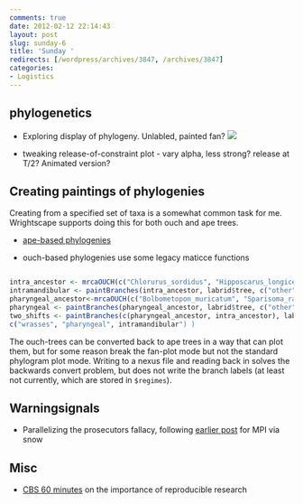 ```yaml
---
comments: true
date: 2012-02-12 22:14:43
layout: post
slug: sunday-6
title: 'Sunday '
redirects: [/wordpress/archives/3847, /archives/3847]
categories:
- Logistics
---
```


## phylogenetics







  * Exploring display of phylogeny. Unlabled, painted fan?
![]( http://farm8.staticflickr.com/7192/6866145469_72efa0a0b4_o.png )




  * tweaking release-of-constraint plot - vary alpha, less strong?  release at T/2?  Animated version?






## Creating paintings of phylogenies



Creating from a specified set of taxa is a somewhat common task for me.  Wrightscape supports doing this for both ouch and ape trees.





  * [ape-based phylogenies](https://github.com/cboettig/wrightscape/blob/fb0dc3bf9eacc4c99118b9d06e7a658bb383f666/R/OUwietools.R)


  * ouch-based phylogenies use some legacy maticce functions






```R

intra_ancestor <- mrcaOUCH(c("Chlorurus_sordidus", "Hipposcarus_longiceps"), labrid$tree)
intramandibular <- paintBranches(intra_ancestor, labrid$tree, c("other","intramandibular"))
pharyngeal_ancestor<-mrcaOUCH(c("Bolbometopon_muricatum", "Sparisoma_radians"), labrid$tree)
pharyngeal <- paintBranches(pharyngeal_ancestor, labrid$tree, c("other","pharyngeal"))
two_shifts <- paintBranches(c(pharyngeal_ancestor, intra_ancestor), labrid$tree, 
c("wrasses", "pharyngeal", intramandibular") )

```




The ouch-trees can be converted back to ape trees in a way that can plot them, but for some reason break the fan-plot mode but not the standard phylogram plot mode.  Writing to a nexus file and reading back in solves the backwards convert problem, but does not write the branch labels (at least not currently, which are stored in `$regimes`).



## Warningsignals







  * Parallelizing the prosecutors fallacy, following [earlier post](http://www.carlboettiger.info/archives/3274) for MPI via snow





## Misc







  * [CBS 60 minutes](http://www.cbsnews.com/video/watch/?id=7398476n&tag=contentBody;storyMediaBox) on the importance of reproducible research



